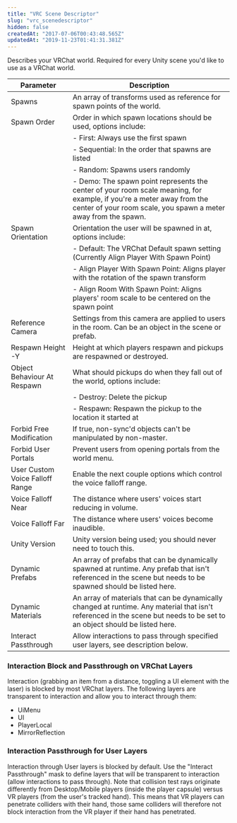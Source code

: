 ```yaml
---
title: "VRC Scene Descriptor"
slug: "vrc_scenedescriptor"
hidden: false
createdAt: "2017-07-06T00:43:48.565Z"
updatedAt: "2019-11-23T01:41:31.381Z"
---
```

Describes your VRChat world. Required for every Unity scene you'd like to use as a VRChat world.

| Parameter                    | Description                                                                                                     |
| ---------------------------- | --------------------------------------------------------------------------------------------------------------- |
| Spawns                       | An array of transforms used as reference for spawn points of the world.                                        |
| Spawn Order                  | Order in which spawn locations should be used, options include:                                                |
|                              | - First: Always use the first spawn                                                                             |
|                              | - Sequential: In the order that spawns are listed                                                               |
|                              | - Random: Spawns users randomly                                                                                  |
|                              | - Demo: The spawn point represents the center of your room scale meaning, for example, if you're a meter away from the center of your room scale, you spawn a meter away from the spawn. |
| Spawn Orientation            | Orientation the user will be spawned in at, options include:                                                   |
|                              | - Default: The VRChat Default spawn setting (Currently Align Player With Spawn Point)                         |
|                              | - Align Player With Spawn Point: Aligns player with the rotation of the spawn transform                         |
|                              | - Align Room With Spawn Point: Aligns players' room scale to be centered on the spawn point                    |
| Reference Camera             | Settings from this camera are applied to users in the room. Can be an object in the scene or prefab.            |
| Respawn Height -Y            | Height at which players respawn and pickups are respawned or destroyed.                                        |
| Object Behaviour At Respawn  | What should pickups do when they fall out of the world, options include:                                        |
|                              | - Destroy: Delete the pickup                                                                                    |
|                              | - Respawn: Respawn the pickup to the location it started at                                                     |
| Forbid Free Modification     | If true, non-sync'd objects can't be manipulated by non-master.                                                 |
| Forbid User Portals          | Prevent users from opening portals from the world menu.                                                         |
| User Custom Voice Falloff Range | Enable the next couple options which control the voice falloff range.                                           |
| Voice Falloff Near           | The distance where users' voices start reducing in volume.                                                      |
| Voice Falloff Far            | The distance where users' voices become inaudible.                                                              |
| Unity Version                | Unity version being used; you should never need to touch this.                                                  |
| Dynamic Prefabs              | An array of prefabs that can be dynamically spawned at runtime. Any prefab that isn't referenced in the scene but needs to be spawned should be listed here. |
| Dynamic Materials            | An array of materials that can be dynamically changed at runtime. Any material that isn't referenced in the scene but needs to be set to an object should be listed here. |
| Interact Passthrough         | Allow interactions to pass through specified user layers, see description below. |

<!-- Description of Physics Matrix goes here -->
### Interaction Block and Passthrough on VRChat Layers

Interaction (grabbing an item from a distance, toggling a UI element with the laser) is blocked by most VRChat layers. The following layers are transparent to interaction and allow you to interact through them:
 - UiMenu
 - UI
 - PlayerLocal
 - MirrorReflection
   
<!-- Unreleased feature -->
### Interaction Passthrough for User Layers

Interaction through User layers is blocked by default. Use the "Interact Passthrough" mask to define layers that will be transparent to interaction (allow interactions to pass through). Note that collision test rays originate differently from Desktop/Mobile players (inside the player capsule) versus VR players (from the user's tracked hand). This means that VR players can penetrate colliders with their hand, those same colliders will therefore not block interaction from the VR player if their hand has penetrated.</p>

